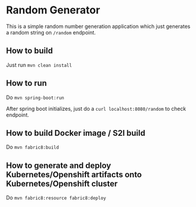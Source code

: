 # Random Generator

This is a simple random number generation application which just generates a random string on `/random` endpoint.

## How to build
Just run `mvn clean install`

## How to run
Do `mvn spring-boot:run`

After spring boot initializes, just do a `curl localhost:8080/random` to check endpoint.

## How to build Docker image / S2I build

Do `mvn fabric8:build`

## How to generate and deploy Kubernetes/Openshift artifacts onto Kubernetes/Openshift cluster

Do `mvn fabric8:resource fabric8:deploy`
